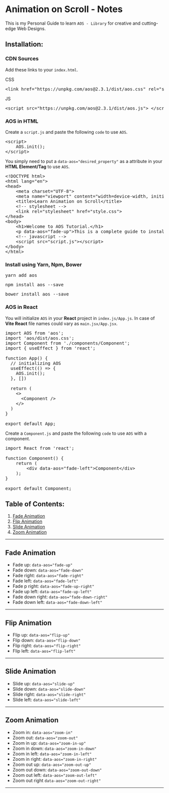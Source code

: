 <!-- This guide is made by Haqdad Khan. (github.com/haqdadkhan) -->

# Animation on Scroll - Notes

<p>This is my Personal Guide to learn <code>AOS - Library</code> for creative and cutting-edge Web Designs.</p>

<!-- Installation -->
## Installation:

<!-- For HTML -->
### CDN Sources
<p>Add these links to your <code>index.html</code>.</p>
<p>CSS</p>
    <pre>&lt;link href="https://unpkg.com/aos@2.3.1/dist/aos.css" rel="stylesheet"&gt;</pre>
<p>JS</p>
    <pre>&lt;script src="https://unpkg.com/aos@2.3.1/dist/aos.js"&gt; &lt;/script&gt;</pre>

<!-- AOS in HTML -->
### AOS in HTML

<!-- script.js -->
<p>Create a <code>script.js</code> and paste the following <code>code</code> to use <code>AOS</code>.</p>
<pre>
&lt;script&gt;
    AOS.init();
&lt;/script&gt;
</pre>

<!-- index.html -->
<p>You simply need to put a <code>data-aos="desired_property"</code> as a attribute in your <b>HTML Element/Tag</b> to use <code>AOS</code>.</p>

<pre>
&lt;!DOCTYPE html&gt;
&lt;html lang="en"&gt;
&lt;head&gt;
    &lt;meta charset="UTF-8"&gt;
    &lt;meta name="viewport" content="width=device-width, initial-scale=1.0"&gt;
    &lt;title&gt;Learn Animation on Scroll&lt;/title&gt;
    &lt;!-- stylesheet --&gt;
    &lt;link rel="stylesheet" href="style.css"&gt;
&lt;/head&gt;
&lt;body&gt;
    &lt;h1&gt;Welcome to AOS Tutorial.&lt;/h1&gt;
    &lt;p data-aos="fade-up"&gt;This is a complete guide to install and use <b>AOS</b>.&lt;/p&gt;
    &lt;!-- javascript --&gt;
    &lt;script src="script.js"&gt;&lt;/script&gt;
&lt;/body&gt;
&lt;/html&gt;
</pre>

<!-- For React -->
### Install using Yarn, Npm, Bower
<pre>yarn add aos</pre>
<pre>npm install aos --save</pre>
<pre>bower install aos --save</pre>

<!-- AOS in React -->
### AOS in React

<!-- App.jsx -->
<p>You will initialize <code>AOS</code> in your <b>React</b> project in <code>index.js/App.js</code>. In case of <b>Vite React</b> file names could vary as <code>main.jsx/App.jsx</code>.</p>

<pre>
import AOS from 'aos';
import 'aos/dist/aos.css';
import Component from './components/Component';
import { useEffect } from 'react';

function App() {
  // initializing AOS
  useEffect(() =&gt; {
    AOS.init();
  }, [])

  return (
    &lt;&gt;
      &lt;Component /&gt;
    &lt;/&gt;
  )
}

export default App;
</pre>

<!-- Component.jsx -->
<p>Create a <code>Component.js</code> and paste the following <code>code</code> to use <code>AOS</code> with a component.</p>

<pre>
import React from 'react';

function Component() {
    return (
        &lt;div data-aos="fade-left"&gt;Component&lt;/div&gt;
    );
}

export default Component;
</pre>

## Table of Contents:

<ol>
    <li><a href="#fade-anim">Fade Animation</a></li>
    <li><a href="#flip-anim">Flip Animation</a></li>
    <li><a href="#slide-anim">Slide Animation</a></li>
    <li><a href="#zoom-anim">Zoom Animation</a></li>
</ol>

---

<section id="fade-anim">
<h2> Fade Animation</h2>

- Fade up: <code>data-aos="fade-up"</code>
- Fade down: <code>data-aos="fade-down"</code>
- Fade right: <code>data-aos="fade-right"</code>
- Fade left: <code>data-aos="fade-left"</code>
- Fade p right: <code>data-aos="fade-up-right"</code>
- Fade up left: <code>data-aos="fade-up-left"</code>
- Fade down right: <code>data-aos="fade-down-right"</code>
- Fade down left: <code>data-aos="fade-down-left"</code>
</section>

---

<section id="flip-anim">
<h2> Flip Animation</h2>

- Flip up: <code>data-aos="flip-up"</code>
- Flip down: <code>data-aos="flip-down"</code>
- Flip right: <code>data-aos="flip-right"</code>
- Flip left: <code>data-aos="flip-left"</code>
</section>

---

<section id="slide-anim">
<h2> Slide Animation</h2>

- Slide up: <code>data-aos="slide-up"</code>
- Slide down: <code>data-aos="slide-down"</code>
- Slide right: <code>data-aos="slide-right"</code>
- Slide left: <code>data-aos="slide-left"</code>
</section>

---

<section id="zoom-anim">
<h2> Zoom Animation</h2>

- Zoom in: <code>data-aos="zoom-in"</code>
- Zoom out: <code>data-aos="zoom-out"</code>
- Zoom in up: <code>data-aos="zoom-in-up"</code>
- Zoom in down: <code>data-aos="zoom-in-down"</code>
- Zoom in left: <code>data-aos="zoom-in-left"</code>
- Zoom in right: <code>data-aos="zoom-in-right"</code>
- Zoom out up: <code>data-aos="zoom-out-up"</code>
- Zoom out down: <code>data-aos="zoom-out-down"</code>
- Zoom out left: <code>data-aos="zoom-out-left"</code>
- Zoom out right <code>data-aos="zoom-out-right"</code>
</section>

---
